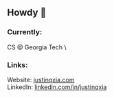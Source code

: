 ## Howdy 🤠

### Currently: 
CS @ Georgia Tech \

### Links:
Website: [justinqxia.com](https://justinqxia.com) \
LinkedIn: [linkedin.com/in/justinqxia](https://linkedin.com/in/justinqxia)
